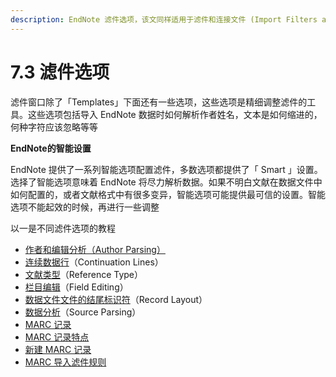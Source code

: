 ```yaml
---
description: EndNote 滤件选项，该文同样适用于滤件和连接文件 (Import Filters and Connection Files)
---
```


# 7.3 滤件选项

滤件窗口除了「Templates」下面还有一些选项，这些选项是精细调整滤件的工具。这些选项包括导入 EndNote 数据时如何解析作者姓名，文本是如何缩进的，何种字符应该忽略等等

**EndNote的智能设置**

EndNote 提供了一系列智能选项配置滤件，多数选项都提供了「 Smart 」设置。选择了智能选项意味着 EndNote 将尽力解析数据。如果不明白文献在数据文件中如何配置的，或者文献格式中有很多变异，智能选项可能提供最可信的设置。智能选项不能起效的时候，再进行一些调整

以一是不同滤件选项的教程

* [作者和编辑分析（Author Parsing）](author-parsing.md)
* [连续数据行](continuation-lines.md)（Continuation Lines）
* [文献类型](reference-type.md)（Reference Type）
* [栏目编辑](field-editing.md)（Field Editing）
* [数据文件文件的结尾标识符](record-layout.md)（Record Layout）
* [数据分析](source-parsing.md)（Source Parsing）
* [MARC 记录](marc-records.md)
* [MARC 记录特点](unique-aspects-of-marc-records.md)
* [新建 MARC 记录](creating-a-filter-marc-records.md)
* [MARC 导入滤件规则](rules-for-marc-import-filters.md)

